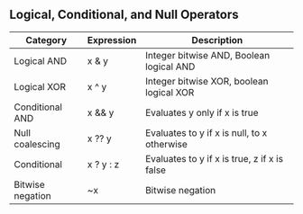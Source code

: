 ## Logical, Conditional, and Null Operators
Category|Expression|Description
--------|----------|-----------
Logical AND | x & y |	Integer bitwise AND, Boolean logical AND
Logical XOR | x ^ y | Integer bitwise XOR, boolean logical XOR
Conditional AND | x && y | Evaluates y only if x is true
Null coalescing | x ?? y | Evaluates to y if x is null, to x otherwise
Conditional | x ? y : z | Evaluates to y if x is true, z if x is false
Bitwise negation | ~x | Bitwise negation
